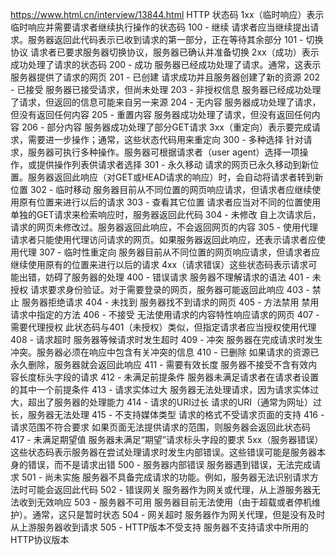 https://www.html.cn/interview/13844.html
HTTP 状态码
1xx（临时响应）表示临时响应并需要请求者继续执行操作的状态码
100 - 继续 请求者应当继续提出请求。服务器返回此代码表示已收到请求的第一部分，正在等待其余部分
101 - 切换协议 请求者已要求服务器切换协议，服务器已确认并准备切换
2xx（成功）表示成功处理了请求的状态码
200 - 成功 服务器已经成功处理了请求。通常，这表示服务器提供了请求的网页
201 - 已创建 请求成功并且服务器创建了新的资源
202 - 已接受 服务器已接受请求，但尚未处理
203 - 非授权信息 服务器已经成功处理了请求，但返回的信息可能来自另一来源
204 - 无内容 服务器成功处理了请求，但没有返回任何内容
205 - 重置内容 服务器成功处理了请求，但没有返回任何内容
206 - 部分内容 服务器成功处理了部分GET请求
3xx（重定向）表示要完成请求，需要进一步操作；通常，这些状态代码用来重定向
300 - 多种选择 针对请求，服务器可执行多种操作。服务器可根据请求者（user agent）选择一项操作，或提供操作列表供请求者选择
301 - 永久移动 请求的网页已永久移动到新位置。服务器返回此响应（对GET或HEAD请求的响应）时，会自动将请求者转到新位置
302 - 临时移动 服务器目前从不同位置的网页响应请求，但请求者应继续使用原有位置来进行以后的请求
303 - 查看其它位置 请求者应当对不同的位置使用单独的GET请求来检索响应时，服务器返回此代码
304 - 未修改 自上次请求后，请求的网页未修改过。服务器返回此响应，不会返回网页的内容
305 - 使用代理 请求者只能使用代理访问请求的网页。如果服务器返回此响应，还表示请求者应使用代理
307 - 临时性重定向 服务器目前从不同位置的网页响应请求，但请求者应继续使用原有的位置来进行以后的请求
4xx（请求错误）这些状态码表示请求可能出错，妨碍了服务器的处理
400 - 错误请求 服务器不理解请求的语法
401 - 未授权 请求要求身份验证。对于需要登录的网页，服务器可能返回此响应
403 - 禁止 服务器拒绝请求
404 - 未找到 服务器找不到请求的网页
405 - 方法禁用 禁用请求中指定的方法
406 - 不接受 无法使用请求的内容特性响应请求的网页
407 - 需要代理授权 此状态码与401（未授权）类似，但指定请求者应当授权使用代理
408 - 请求超时 服务器等候请求时发生超时
409 - 冲突 服务器在完成请求时发生冲突。服务器必须在响应中包含有关冲突的信息
410 - 已删除 如果请求的资源已永久删除，服务器就会返回此响应
411 - 需要有效长度 服务器不接受不含有效内容长度标头字段的请求
412 - 未满足前提条件 服务器未满足请求者在请求者设置的其中一个前提条件
413 - 请求实体过大 服务器无法处理请求，因为请求实体过大，超出了服务器的处理能力
414 - 请求的URI过长 请求的URI（通常为网址）过长，服务器无法处理
415 - 不支持媒体类型 请求的格式不受请求页面的支持
416 - 请求范围不符合要求 如果页面无法提供请求的范围，则服务器会返回此状态码
417 - 未满足期望值 服务器未满足“期望”请求标头字段的要求
5xx（服务器错误）这些状态码表示服务器在尝试处理请求时发生内部错误。这些错误可能是服务器本身的错误，而不是请求出错
500 - 服务器内部错误 服务器遇到错误，无法完成请求
501 - 尚未实施 服务器不具备完成请求的功能。例如，服务器无法识别请求方法时可能会返回此代码
502 - 错误网关 服务器作为网关或代理，从上游服务器无法收到无效响应
503 - 服务器不可用 服务器目前无法使用（由于超载或者停机维护）。通常，这只是暂时状态
504 - 网关超时 服务器作为网关代理，但是没有及时从上游服务器收到请求
505 - HTTP版本不受支持 服务器不支持请求中所用的HTTP协议版本